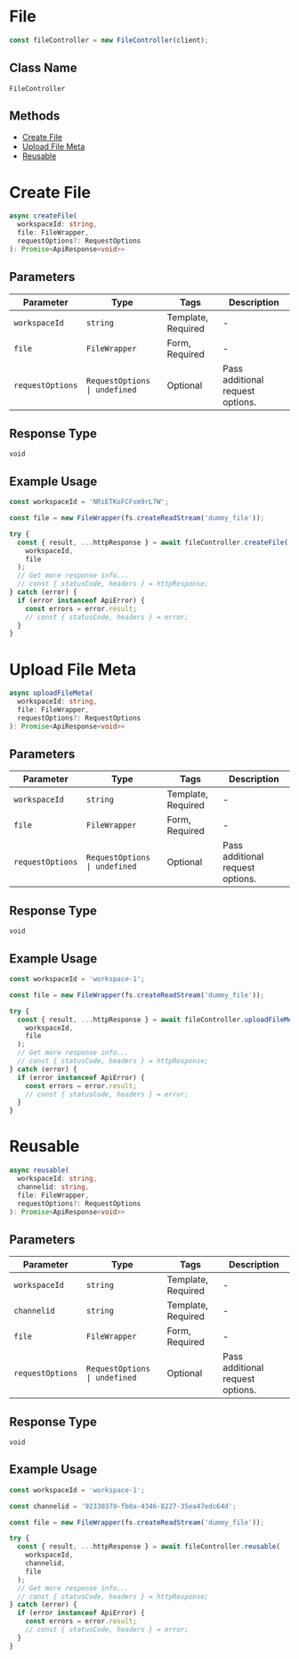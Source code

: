 # File

```ts
const fileController = new FileController(client);
```

## Class Name

`FileController`

## Methods

* [Create File](../../doc/controllers/file.md#create-file)
* [Upload File Meta](../../doc/controllers/file.md#upload-file-meta)
* [Reusable](../../doc/controllers/file.md#reusable)


# Create File

```ts
async createFile(
  workspaceId: string,
  file: FileWrapper,
  requestOptions?: RequestOptions
): Promise<ApiResponse<void>>
```

## Parameters

| Parameter | Type | Tags | Description |
|  --- | --- | --- | --- |
| `workspaceId` | `string` | Template, Required | - |
| `file` | `FileWrapper` | Form, Required | - |
| `requestOptions` | `RequestOptions \| undefined` | Optional | Pass additional request options. |

## Response Type

`void`

## Example Usage

```ts
const workspaceId = 'NRiETKoFCFsm9rL7W';

const file = new FileWrapper(fs.createReadStream('dummy_file'));

try {
  const { result, ...httpResponse } = await fileController.createFile(
    workspaceId,
    file
  );
  // Get more response info...
  // const { statusCode, headers } = httpResponse;
} catch (error) {
  if (error instanceof ApiError) {
    const errors = error.result;
    // const { statusCode, headers } = error;
  }
}
```


# Upload File Meta

```ts
async uploadFileMeta(
  workspaceId: string,
  file: FileWrapper,
  requestOptions?: RequestOptions
): Promise<ApiResponse<void>>
```

## Parameters

| Parameter | Type | Tags | Description |
|  --- | --- | --- | --- |
| `workspaceId` | `string` | Template, Required | - |
| `file` | `FileWrapper` | Form, Required | - |
| `requestOptions` | `RequestOptions \| undefined` | Optional | Pass additional request options. |

## Response Type

`void`

## Example Usage

```ts
const workspaceId = 'workspace-1';

const file = new FileWrapper(fs.createReadStream('dummy_file'));

try {
  const { result, ...httpResponse } = await fileController.uploadFileMeta(
    workspaceId,
    file
  );
  // Get more response info...
  // const { statusCode, headers } = httpResponse;
} catch (error) {
  if (error instanceof ApiError) {
    const errors = error.result;
    // const { statusCode, headers } = error;
  }
}
```


# Reusable

```ts
async reusable(
  workspaceId: string,
  channelid: string,
  file: FileWrapper,
  requestOptions?: RequestOptions
): Promise<ApiResponse<void>>
```

## Parameters

| Parameter | Type | Tags | Description |
|  --- | --- | --- | --- |
| `workspaceId` | `string` | Template, Required | - |
| `channelid` | `string` | Template, Required | - |
| `file` | `FileWrapper` | Form, Required | - |
| `requestOptions` | `RequestOptions \| undefined` | Optional | Pass additional request options. |

## Response Type

`void`

## Example Usage

```ts
const workspaceId = 'workspace-1';

const channelid = '92330379-fb0a-4346-8227-35ea47edc64d';

const file = new FileWrapper(fs.createReadStream('dummy_file'));

try {
  const { result, ...httpResponse } = await fileController.reusable(
    workspaceId,
    channelid,
    file
  );
  // Get more response info...
  // const { statusCode, headers } = httpResponse;
} catch (error) {
  if (error instanceof ApiError) {
    const errors = error.result;
    // const { statusCode, headers } = error;
  }
}
```

